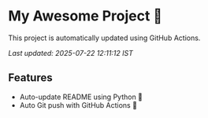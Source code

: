 # My Awesome Project 🚀

This project is automatically updated using GitHub Actions.

_Last updated: 2025-07-22 12:11:12 IST_

## Features
- Auto-update README using Python 🐍
- Auto Git push with GitHub Actions 🤖
